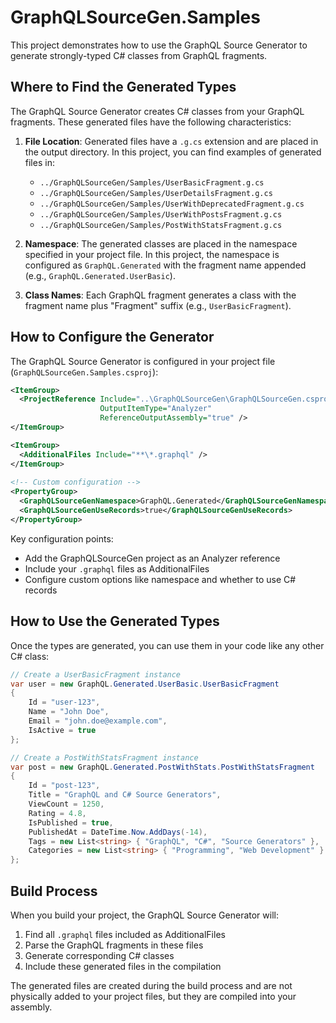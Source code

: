 # GraphQLSourceGen.Samples

This project demonstrates how to use the GraphQL Source Generator to generate strongly-typed C# classes from GraphQL fragments.

## Where to Find the Generated Types

The GraphQL Source Generator creates C# classes from your GraphQL fragments. These generated files have the following characteristics:

1. **File Location**: Generated files have a `.g.cs` extension and are placed in the output directory. In this project, you can find examples of generated files in:
   - `../GraphQLSourceGen/Samples/UserBasicFragment.g.cs`
   - `../GraphQLSourceGen/Samples/UserDetailsFragment.g.cs`
   - `../GraphQLSourceGen/Samples/UserWithDeprecatedFragment.g.cs`
   - `../GraphQLSourceGen/Samples/UserWithPostsFragment.g.cs`
   - `../GraphQLSourceGen/Samples/PostWithStatsFragment.g.cs`

2. **Namespace**: The generated classes are placed in the namespace specified in your project file. In this project, the namespace is configured as `GraphQL.Generated` with the fragment name appended (e.g., `GraphQL.Generated.UserBasic`).

3. **Class Names**: Each GraphQL fragment generates a class with the fragment name plus "Fragment" suffix (e.g., `UserBasicFragment`).

## How to Configure the Generator

The GraphQL Source Generator is configured in your project file (`GraphQLSourceGen.Samples.csproj`):

```xml
<ItemGroup>
  <ProjectReference Include="..\GraphQLSourceGen\GraphQLSourceGen.csproj"
                    OutputItemType="Analyzer"
                    ReferenceOutputAssembly="true" />
</ItemGroup>

<ItemGroup>
  <AdditionalFiles Include="**\*.graphql" />
</ItemGroup>
  
<!-- Custom configuration -->
<PropertyGroup>
  <GraphQLSourceGenNamespace>GraphQL.Generated</GraphQLSourceGenNamespace>
  <GraphQLSourceGenUseRecords>true</GraphQLSourceGenUseRecords>
</PropertyGroup>
```

Key configuration points:
- Add the GraphQLSourceGen project as an Analyzer reference
- Include your `.graphql` files as AdditionalFiles
- Configure custom options like namespace and whether to use C# records

## How to Use the Generated Types

Once the types are generated, you can use them in your code like any other C# class:

```csharp
// Create a UserBasicFragment instance
var user = new GraphQL.Generated.UserBasic.UserBasicFragment
{
    Id = "user-123",
    Name = "John Doe",
    Email = "john.doe@example.com",
    IsActive = true
};

// Create a PostWithStatsFragment instance
var post = new GraphQL.Generated.PostWithStats.PostWithStatsFragment
{
    Id = "post-123",
    Title = "GraphQL and C# Source Generators",
    ViewCount = 1250,
    Rating = 4.8,
    IsPublished = true,
    PublishedAt = DateTime.Now.AddDays(-14),
    Tags = new List<string> { "GraphQL", "C#", "Source Generators" },
    Categories = new List<string> { "Programming", "Web Development" }
};
```

## Build Process

When you build your project, the GraphQL Source Generator will:

1. Find all `.graphql` files included as AdditionalFiles
2. Parse the GraphQL fragments in these files
3. Generate corresponding C# classes
4. Include these generated files in the compilation

The generated files are created during the build process and are not physically added to your project files, but they are compiled into your assembly.
